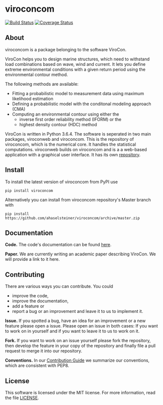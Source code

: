 # viroconcom

[![Build Status](https://travis-ci.org/ahaselsteiner/viroconcom.svg?branch=master)](https://travis-ci.org/ahaselsteiner/viroconcom)
[![Coverage Status](https://coveralls.io/repos/github/ahaselsteiner/viroconcom/badge.svg?branch=master)](https://coveralls.io/github/ahaselsteiner/viroconcom?branch=master)

## About
viroconcom is a package belonging to the software ViroCon.

ViroCon helps you to design marine structures, which need to withstand load
combinations based on wave, wind and current. It lets you define extreme
environmental conditions with a given return period using the environmental
contour method.

The following methods are available:
* Fitting a probabilistic model to measurement data using maximum likelihood
estimation
* Defining a probabilistic model with the conditonal modeling approach (CMA)
* Computing an environmental contour using either the
  * inverse first order reliability method (IFORM) or the
  * highest density contour (HDC) method

ViroCon is written in Python 3.6.4. The software is seperated in two main
packages, viroconweb and viroconcom. This is the repository of viroconcom,
which is the numerical core. It handles the statistical computations. viroconweb
 builds on viroconcom and is a a web-based application with a graphical user
 interface. It has its own [repository](https://github.com/ahaselsteiner/viroconweb).

## Install
To install the latest version of viroconcom from PyPI use
```console
pip install viroconcom
```

Alternatively you can install from viroconcom repository's Master branch with
```console
pip install https://github.com/ahaselsteiner/viroconcom/archive/master.zip
```

## Documentation
**Code.** The code's documentation can be found
[here](https://ahaselsteiner.github.io/viroconcom/).

**Paper.** We are currently writing an academic paper describing ViroCon. We will
provide a link to it here.

## Contributing
There are various ways you can contribute. You could
 * improve the code,
 * improve the documentation,
 * add a feature or
 * report a bug or an improvement and leave it to us to implement it.

**Issue.** If you spotted a bug, have an idea for an improvement or a new
 feature please open a issue. Please open an issue in both cases: If you want to
 work on in yourself and if you want to leave it to us to work on it.

**Fork.** If you want to work on an issue yourself please fork the repository,
then develop the feature in your copy of the repository and finally
file a pull request to merge it into our repository.

**Conventions.** In our [Contribution Guide](https://ahaselsteiner.github.io/viroconcom/styleguide.html)
we summarize our conventions, which are consistent with PEP8.

## License
This software is licensed under the MIT license. For more information, read the
file [LICENSE](https://github.com/ahaselsteiner/viroconcom/blob/master/LICENSE).

